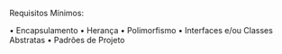 Requisitos Mínimos:

• Encapsulamento 
• Herança
• Polimorfismo
• Interfaces e/ou Classes Abstratas
• Padrões de Projeto

